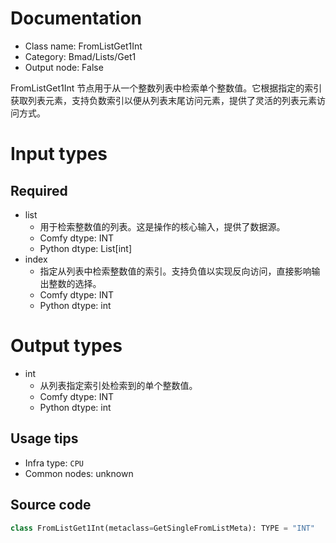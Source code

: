 
# Documentation
- Class name: FromListGet1Int
- Category: Bmad/Lists/Get1
- Output node: False

FromListGet1Int 节点用于从一个整数列表中检索单个整数值。它根据指定的索引获取列表元素，支持负数索引以便从列表末尾访问元素，提供了灵活的列表元素访问方式。

# Input types
## Required
- list
    - 用于检索整数值的列表。这是操作的核心输入，提供了数据源。
    - Comfy dtype: INT
    - Python dtype: List[int]
- index
    - 指定从列表中检索整数值的索引。支持负值以实现反向访问，直接影响输出整数的选择。
    - Comfy dtype: INT
    - Python dtype: int

# Output types
- int
    - 从列表指定索引处检索到的单个整数值。
    - Comfy dtype: INT
    - Python dtype: int


## Usage tips
- Infra type: `CPU`
- Common nodes: unknown


## Source code
```python
class FromListGet1Int(metaclass=GetSingleFromListMeta): TYPE = "INT"

```
